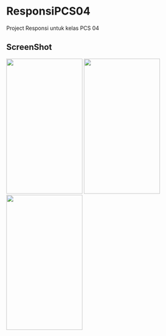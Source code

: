 # ResponsiPCS04
Project Responsi untuk kelas PCS 04

## ScreenShot
<img src="https://github.com/abdhilabs/ResponsiPCS04/blob/master/ss_1.png" width="200" height="355">
<img src="https://github.com/abdhilabs/ResponsiPCS04/blob/master/ss_2.png" width="200" height="355">
<img src="https://github.com/abdhilabs/ResponsiPCS04/blob/master/ss_3.png" width="200" height="355">
